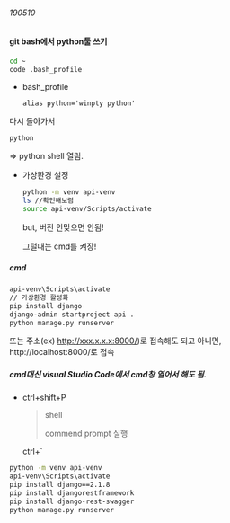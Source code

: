 ###### 190510

#### git bash에서 python툴 쓰기

```bash
cd ~
code .bash_profile
```

* bash_profile

  ```
  alias python='winpty python'
  ```

다시 돌아가서

```bash
python
```

=> python shell 열림.



* 가상환경 설정

  ```bash
  python -m venv api-venv
  ls //확인해보렴
  source api-venv/Scripts/activate
  ```

  but, 버전 안맞으면 안됨!

  그럴때는 cmd를 켜장!



##### cmd

```bash
api-venv\Scripts\activate
// 가상환경 활성화
pip install django
django-admin startproject api .
python manage.py runserver
```

뜨는 주소(ex) http://xxx.x.x.x:8000/)로 접속해도 되고 아니면, http://localhost:8000/로 접속



##### cmd대신 visual Studio Code에서 cmd창 열어서 해도 됨.

* ctrl+shift+P

  > shell
  >
  > commend prompt 실행

  ctrl+`

```bash
python -m venv api-venv
api-venv\Scripts\activate
pip install django==2.1.8
pip install djangorestframework
pip install django-rest-swagger
python manage.py runserver
```







